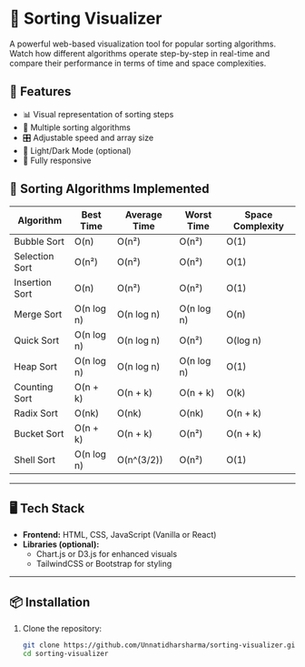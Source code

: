 # 🔢 Sorting Visualizer

A powerful web-based visualization tool for popular sorting algorithms. Watch how different algorithms operate step-by-step in real-time and compare their performance in terms of time and space complexities.

## 🚀 Features

- 📊 Visual representation of sorting steps
- 🔁 Multiple sorting algorithms
- 🎛 Adjustable speed and array size
- 🌙 Light/Dark Mode (optional)
- 📱 Fully responsive

## 🧠 Sorting Algorithms Implemented

| Algorithm         | Best Time     | Average Time  | Worst Time   | Space Complexity |
|------------------|---------------|---------------|--------------|------------------|
| Bubble Sort      | O(n)          | O(n²)         | O(n²)        | O(1)             |
| Selection Sort   | O(n²)         | O(n²)         | O(n²)        | O(1)             |
| Insertion Sort   | O(n)          | O(n²)         | O(n²)        | O(1)             |
| Merge Sort       | O(n log n)    | O(n log n)    | O(n log n)   | O(n)             |
| Quick Sort       | O(n log n)    | O(n log n)    | O(n²)        | O(log n)         |
| Heap Sort        | O(n log n)    | O(n log n)    | O(n log n)   | O(1)             |
| Counting Sort    | O(n + k)      | O(n + k)      | O(n + k)     | O(k)             |
| Radix Sort       | O(nk)         | O(nk)         | O(nk)        | O(n + k)         |
| Bucket Sort      | O(n + k)      | O(n + k)      | O(n²)        | O(n + k)         |
| Shell Sort       | O(n log n)    | O(n^(3/2))    | O(n²)        | O(1)             |

---

## 🖥️ Tech Stack

- **Frontend:** HTML, CSS, JavaScript (Vanilla or React)
- **Libraries (optional):**
  - Chart.js or D3.js for enhanced visuals
  - TailwindCSS or Bootstrap for styling

---

## 📦 Installation

1. Clone the repository:
   ```bash
   git clone https://github.com/Unnatidharsharma/sorting-visualizer.git
   cd sorting-visualizer
